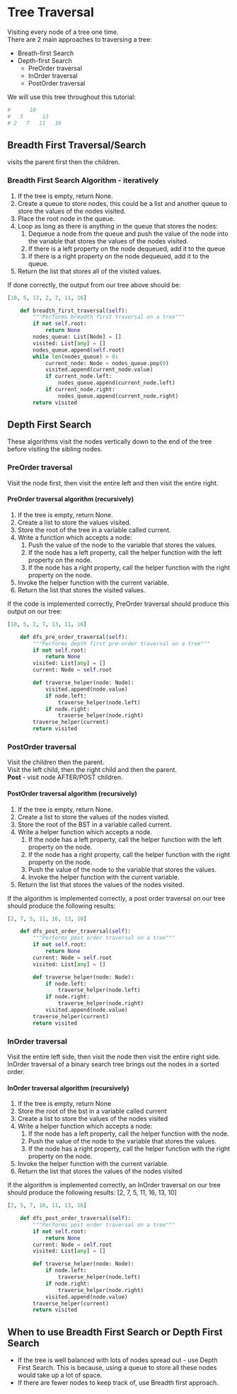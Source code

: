 # Tree Traversal
Visiting every node of a tree one time.  
There are 2 main approaches to traversing a tree:
- Breath-first Search
- Depth-first Search
    - PreOrder traversal
    - InOrder traversal
    - PostOrder traversal

We will use this tree throughout this tutorial:  
```python
#      10
#   5      13
# 2   7   11   16
```
## Breadth First Traversal/Search
visits the parent first then the children.

### Breadth First Search Algorithm - iteratively
1. If the tree is empty, return None.
1. Create a queue to store nodes, this could be a list and another queue to store the values of the nodes visited.
1. Place the root node in the queue.
1. Loop as long as there is anything in the queue that stores the nodes:
    1. Dequeue a node from the queue and push the value of the node into the variable that stores the values of the nodes visited.
    1. If there is a left property on the node dequeued, add it to the queue
    1. If there is a right property on the node dequeued, add it to the queue.
1. Return the list that stores all of the visited values.

If done correctly, the output from our tree above should be:
```python
[10, 5, 13, 2, 7, 11, 16]
```

```python
    def breadth_first_traversal(self):
        """Performs breadth first traversal on a tree"""
        if not self.root:
            return None
        nodes_queue: List[Node] = []
        visited: List[any] = []
        nodes_queue.append(self.root)
        while len(nodes_queue) > 0:
            current_node: Node = nodes_queue.pop(0)
            visited.append(current_node.value)
            if current_node.left:
                nodes_queue.append(current_node.left)
            if current_node.right:
                nodes_queue.append(current_node.right)
        return visited
```

## Depth First Search
These algorithms visit the nodes vertically down to the end of the tree before visiting the sibling nodes.

### PreOrder traversal
Visit the node first, then visit the entire left and then visit the entire right.

#### PreOrder traversal algorithm (recursively)
1. If the tree is empty, return None.
1. Create a list to store the values visited.
1. Store the root of the tree in a variable called current.
1. Write a function which accepts a node:
    1. Push the value of the node to the variable that stores the values.
    1. If the node has a left property, call the helper function with the left property on the node.
    1. If the node has a right property, call the helper function with the right property on the node.
1. Invoke the helper function with the current variable.
1. Return the list that stores the visited values.

If the code is implemented correctly, PreOrder traversal should produce this output on our tree:  
```python
[10, 5, 2, 7, 13, 11, 16]
```

```python
    def dfs_pre_order_traversal(self):
        """Performs depth first pre-order traversal on a tree"""
        if not self.root:
            return None
        visited: List[any] = []
        current: Node = self.root

        def traverse_helper(node: Node):
            visited.append(node.value)
            if node.left:
                traverse_helper(node.left)
            if node.right:
                traverse_helper(node.right)
        traverse_helper(current)
        return visited
```

### PostOrder traversal
Visit the children then the parent.  
Visit the left child, then the right child and then the parent.  
**Post** - visit node AFTER/POST children.

#### PostOrder traversal algorithm (recursively)
1. If the tree is empty, return None.
1. Create a list to store the values of the nodes visited.
1. Store the root of the BST in a variable called current.
1. Write a helper function which accepts a node.
    1. If the node has a left property, call the helper function with the left property on the node.
    1. If the node has a right property, call the helper function with the right property on the node.
    1. Push the value of the node to the variable that stores the values.
    1. Invoke the helper function with the current variable.
1. Return the list that stores the values of the nodes visited.

If the algorithm is implemented correctly, a post order traversal on our tree should produce the following results:

```python
[2, 7, 5, 11, 16, 13, 10]
```

```python
    def dfs_post_order_traversal(self):
        """Performs post order traversal on a tree"""
        if not self.root:
            return None
        current: Node = self.root
        visited: List[any] = []

        def traverse_helper(node: Node):
            if node.left:
                traverse_helper(node.left)
            if node.right:
                traverse_helper(node.right)
            visited.append(node.value)
        traverse_helper(current)
        return visited
```

### InOrder traversal
Visit the entire left side, then visit the node then visit the entire right side.  
InOrder traversal of a binary search tree brings out the nodes in a sorted order.

#### InOrder traversal algorithm (recursively)
1. If the tree is empty, return None
1. Store the root of the bst in a variable called current
1. Create a list to store the values of the nodes visited
1. Write a helper function which accepts a node:
    1. If the node has a left property, call the helper function with the node.
    1. Push the value of the node to the variable that stores the values.
    1. If the node has a right property, call the helper function with the right property on the node.
1. Invoke the helper function with the current variable.
1. Return the list that stores the values of the nodes visited

If the algorithm is implemented correctly, an InOrder traversal on our tree should produce the following results:
[2, 7, 5, 11, 16, 13, 10]

```python
[2, 5, 7, 10, 11, 13, 16]
```

```python
    def dfs_post_order_traversal(self):
        """Performs post order traversal on a tree"""
        if not self.root:
            return None
        current: Node = self.root
        visited: List[any] = []

        def traverse_helper(node: Node):
            if node.left:
                traverse_helper(node.left)
            if node.right:
                traverse_helper(node.right)
            visited.append(node.value)
        traverse_helper(current)
        return visited
```

## When to use Breadth First Search or Depth First Search
- If the tree is well balanced with lots of nodes spread out - use Depth First Search. This is because, using a queue to store all these nodes would take up a lot of space.
- If there are fewer nodes to keep track of, use Breadth first approach.
